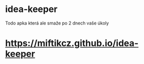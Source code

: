 # idea-keeper
Todo apka která ale smaže po 2 dnech vaše úkoly

# https://miftikcz.github.io/idea-keeper
